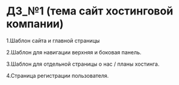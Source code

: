 

<body>
  <h1>
    ДЗ_№1 (тема сайт хостинговой компании) 
  </h1>
  <p>
     1.Шаблон сайта и главной страницы
  </p>
  <p>
     2.Шаблон для навигации верхняя и боковая панель.
  </p>
  <p>
    3.Шаблон для отдельной страницы о нас / планы хостинга.
  </p>
  <p>
     4.Страница регистрации пользователя.
  </p>
  
  

 
